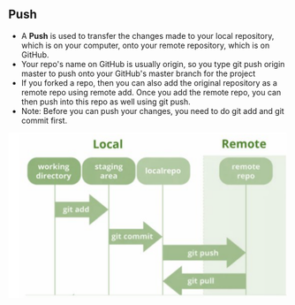 ## Push

* A **Push** is used to transfer the changes made to your local repository, which is on your computer, onto your remote repository, which is on GitHub.
* Your repo's name on GitHub is usually origin, so you type git push origin master to push onto your GitHub's master branch for the project
* If you forked a repo, then you can also add the original repository as a remote repo using remote add. Once you add the remote repo, you can then push into this repo as well using git push.
* Note: Before you can push your changes, you need to do git add and git commit first.

![push](/images/push.png)
